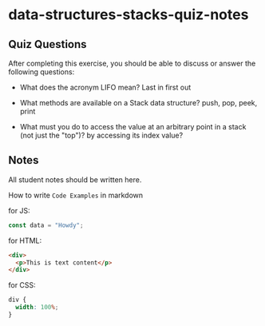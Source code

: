 # data-structures-stacks-quiz-notes

## Quiz Questions

After completing this exercise, you should be able to discuss or answer the following questions:

- What does the acronym LIFO mean?
Last in first out

- What methods are available on a Stack data structure?
push, pop, peek, print

- What must you do to access the value at an arbitrary point in a stack (not just the "top")?
by accessing its index value?

## Notes

All student notes should be written here.


How to write `Code Examples` in markdown

for JS:

```javascript
const data = "Howdy";
```

for HTML:

```html
<div>
  <p>This is text content</p>
</div>
```

for CSS:

```css
div {
  width: 100%;
}
```
